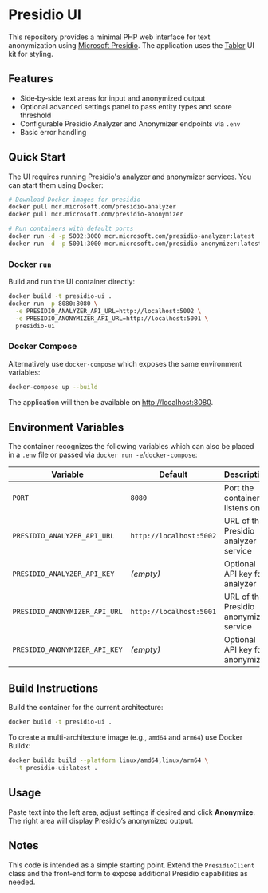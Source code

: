 # Presidio UI

This repository provides a minimal PHP web interface for text anonymization using [Microsoft Presidio](https://microsoft.github.io/presidio/). The application uses the [Tabler](https://tabler.io/) UI kit for styling.

## Features

- Side‑by‑side text areas for input and anonymized output
- Optional advanced settings panel to pass entity types and score threshold
- Configurable Presidio Analyzer and Anonymizer endpoints via `.env`
- Basic error handling

## Quick Start

The UI requires running Presidio's analyzer and anonymizer services. You can
start them using Docker:

```bash
# Download Docker images for presidio
docker pull mcr.microsoft.com/presidio-analyzer
docker pull mcr.microsoft.com/presidio-anonymizer

# Run containers with default ports
docker run -d -p 5002:3000 mcr.microsoft.com/presidio-analyzer:latest
docker run -d -p 5001:3000 mcr.microsoft.com/presidio-anonymizer:latest
```

### Docker `run`

Build and run the UI container directly:

```bash
docker build -t presidio-ui .
docker run -p 8080:8080 \
  -e PRESIDIO_ANALYZER_API_URL=http://localhost:5002 \
  -e PRESIDIO_ANONYMIZER_API_URL=http://localhost:5001 \
  presidio-ui
```

### Docker Compose

Alternatively use `docker-compose` which exposes the same environment
variables:

```bash
docker-compose up --build
```

The application will then be available on [http://localhost:8080](http://localhost:8080).

## Environment Variables

The container recognizes the following variables which can also be placed in a
`.env` file or passed via `docker run -e`/`docker-compose`:

| Variable | Default | Description |
|----------|---------|-------------|
| `PORT` | `8080` | Port the container listens on |
| `PRESIDIO_ANALYZER_API_URL` | `http://localhost:5002` | URL of the Presidio analyzer service |
| `PRESIDIO_ANALYZER_API_KEY` | *(empty)* | Optional API key for analyzer |
| `PRESIDIO_ANONYMIZER_API_URL` | `http://localhost:5001` | URL of the Presidio anonymizer service |
| `PRESIDIO_ANONYMIZER_API_KEY` | *(empty)* | Optional API key for anonymizer |

## Build Instructions

Build the container for the current architecture:

```bash
docker build -t presidio-ui .
```

To create a multi-architecture image (e.g., `amd64` and `arm64`) use Docker
Buildx:

```bash
docker buildx build --platform linux/amd64,linux/arm64 \
  -t presidio-ui:latest .
```

## Usage

Paste text into the left area, adjust settings if desired and click **Anonymize**. The right area will display Presidio’s anonymized output.

## Notes

This code is intended as a simple starting point. Extend the `PresidioClient` class and the front‑end form to expose additional Presidio capabilities as needed.
